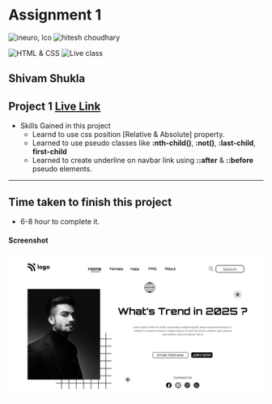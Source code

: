 # Assignment 1

![ineuro, lco](https://img.shields.io/badge/iNeuron-LCO-green)
![hitesh choudhary](https://img.shields.io/badge/Hitesh--Choudhary-Full--stack--JS--bootcamp-red)

![HTML & CSS](https://img.shields.io/badge/HTML-CSS-orange)
![Live class](https://img.shields.io/badge/LIVE--CLASS-PROJECT--1-lightgrey)

## Shivam Shukla

## Project 1 [Live Link](#)

-   Skills Gained in this project
    -   Learnd to use css position [Relative & Absolute] property.
    -   Learned to use pseudo classes like **:nth-child()**, **:not()**, **:last-child**, **first-child**
    -   Learned to create underline on navbar link using **::after** & **::before** pseudo elements.

---

## Time taken to finish this project

-  6-8 hour to complete it.

#### Screenshot

![Desktop](1.png)